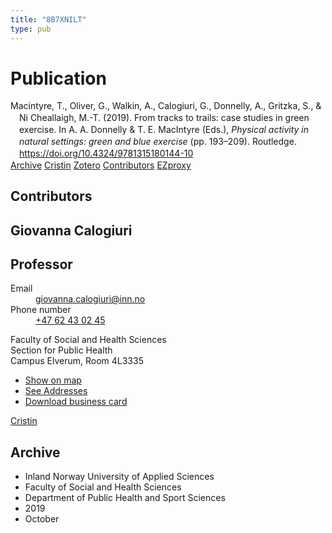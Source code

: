 ```yaml
---
title: "8B7XNILT"
type: pub
---
```

<h1>Publication</h1>
<article id="csl-bib-container-8B7XNILT" class="csl-bib-container">
  <div class="csl-bib-body" style="line-height: 1.35; padding-left: 1em; text-indent:-1em;">
  <div class="csl-entry">Macintyre, T., Oliver, G., Walkin, A., Calogiuri, G., Donnelly, A., Gritzka, S., &amp; Ni Cheallaigh, M.-T. (2019). From tracks to trails: case studies in green exercise. In A. A. Donnelly &amp; T. E. MacIntyre (Eds.), <i>Physical activity in natural settings: green and blue exercise</i> (pp. 193&#x2013;209). Routledge. <a href="https://doi.org/10.4324/9781315180144-10">https://doi.org/10.4324/9781315180144-10</a></div>
</div>
  <div class="csl-bib-buttons">
    <a href="#taxonomy-article-8B7XNILT" class="csl-bib-button">Archive</a>
    <a href alt="Cristin URL" class="csl-bib-button">Cristin</a>
    <a href alt="Zotero URL" class="csl-bib-button">Zotero</a>
    <a href="#contributors-article-8B7XNILT" class="csl-bib-button">Contributors</a>
    <a href="http://ezproxy.inn.no/login?url=https://doi.org/10.4324/9781315180144-10" class="csl-bib-button">EZproxy</a>
  </div>
  <div id="csl-bib-meta-container-8B7XNILT"></div>
</article>
<div id="csl-bib-meta-8B7XNILT" class="csl-bib-meta">
  <article id="contributors-article-8B7XNILT" class="contributors-article">
    <h1>Contributors</h1>
    <div class="personas">
<div class="vrtx-hinn-person-card">
<div class="photo">
<i class="lar la-user-circle missing-person"></i>
</div>
<div class="info">
<hgroup><h1>Giovanna Calogiuri</h1>
<h2>Professor</h2>
</hgroup><dl>
<dt>Email</dt>
<dd>
<a href="mailto:giovanna.calogiuri@inn.no">giovanna.calogiuri@inn.no</a>
</dd>
<dt>Phone number</dt>
<dd><a href="tel:+4762430245">
+47 62 43 02 45
</a></dd>
</dl>
<p>
Faculty of Social and Health Sciences<br>
Section for Public Health<br>
Campus Elverum,
Room 4L3335
</p>
<ul class="vrtx-hinn-links">
<li><a href="https://www.google.com/maps?q=60.88177,11.53669">Show on map</a></li>
<li><a href="https://www.inn.no/english/find-an-employee/giovanna-calogiuri.html#vrtx-hinn-addresses">See Addresses</a></li>
<li><a href="https://www.inn.no/english/find-an-employee/giovanna-calogiuri.html?vrtx=vcf">Download business card</a></li>
</ul>
</div>
</div>
<a href="https://app.cristin.no/persons/show.jsf?id=358086" alt="Cristin URL" class="personas-cristin">Cristin</a>
</div>
  </article>
  <article id="taxonomy-article-8B7XNILT" class="taxonomy-article">
    <h1>Archive</h1>
    <ul>
      <li>Inland Norway University of Applied Sciences</li>
      <li>Faculty of Social and Health Sciences</li>
      <li>Department of Public Health and Sport Sciences</li>
      <li>2019</li>
      <li>October</li>
    </ul>
  </article>
</div>
